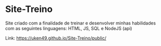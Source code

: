 # Site-Treino
Site criado com a finalidade de treinar e desenvolver minhas habilidades com as seguintes linguagens: HTML, JS, SQL e NodeJS (api)

Link: https://uken49.github.io/Site-Treino/public/
